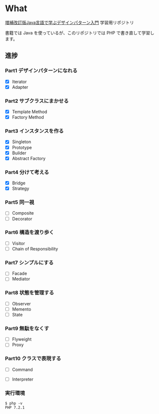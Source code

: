# What

[増補改訂版Java言語で学ぶデザインパターン入門](https://booklog.jp/item/1/4797327030) 学習用リポジトリ

書籍では Java を使っているが、このリポジトリでは PHP で書き直して学習します。

## 進捗
### Part1 デザインパターンになれる
  - [x] Iterator
  - [x] Adapter

### Part2 サブクラスにまかせる
  - [x] Template Method
  - [x] Factory Method

### Part3 インスタンスを作る
  - [x] Singleton
  - [x] Prototype
  - [x] Builder
  - [x] Abstract Factory

### Part4 分けて考える
  - [x] Bridge
  - [x] Strategy

### Part5 同一視
  - [ ] Composite
  - [ ] Decorator

### Part6 構造を渡り歩く
  - [ ] Visitor
  - [ ] Chain of Responsibility

### Part7 シンプルにする
  - [ ] Facade
  - [ ] Mediator

### Part8 状態を管理する
- [ ] Observer
- [ ] Memento
- [ ] State

### Part9 無駄をなくす
- [ ] Flyweight
- [ ] Proxy

### Part10 クラスで表現する
- [ ] Command
- [ ] Interpreter


### 実行環境
```
$ php -v
PHP 7.2.1
```
